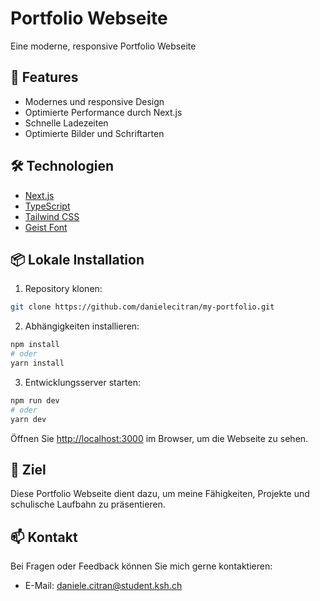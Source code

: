 # Portfolio Webseite

Eine moderne, responsive Portfolio Webseite
## 🚀 Features

- Modernes und responsive Design
- Optimierte Performance durch Next.js
- Schnelle Ladezeiten
- Optimierte Bilder und Schriftarten

## 🛠️ Technologien

- [Next.js](https://nextjs.org/)
- [TypeScript](https://www.typescriptlang.org/)
- [Tailwind CSS](https://tailwindcss.com/)
- [Geist Font](https://vercel.com/font)

## 📦 Lokale Installation

1. Repository klonen:
```bash
git clone https://github.com/danielecitran/my-portfolio.git
```

2. Abhängigkeiten installieren:
```bash
npm install
# oder
yarn install
```

3. Entwicklungsserver starten:
```bash
npm run dev
# oder
yarn dev
```

Öffnen Sie [http://localhost:3000](http://localhost:3000) im Browser, um die Webseite zu sehen.

## 🎯 Ziel

Diese Portfolio Webseite dient dazu, um meine Fähigkeiten, Projekte und schulische Laufbahn zu präsentieren.

## 📫 Kontakt

Bei Fragen oder Feedback können Sie mich gerne kontaktieren:
- E-Mail: [daniele.citran@student.ksh.ch](mailto:daniele.citran@student.ksh.ch)
